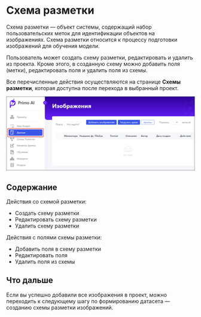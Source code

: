 # Схема разметки

Схема разметки — объект системы, содержащий набор пользовательских меток для идентификации объектов на изображениях. Схема разметки относится к процессу подготовки изображений для обучения модели. 

Пользователь может создать схему разметки, редактировать и удалить из проекта. Кроме этого, в созданную схему можно добавить поля (метки), редактировать поля и удалить поля из схемы.

Все перечисленные действия осуществляются на странице **Схемы разметки**, которая доступна после перехода в выбранный проект.

![](<../../../../.gitbook/assets1/primo-ai/user-guide/data-in-project.png>)


## Содержание

Действия со схемой разметки:
* Создать схему разметки
* Редактировать схему разметки
* Удалить схему разметки

Действия с полями схемы разметки:
* Добавить поля в схему разметки
* Редактировать поля
* Удалить поля из схемы

## Что дальше

Если вы успешно добавили все изображения в проект, можно переходить к следующему шагу по формированию датасета — созданию схемы разметки изображений. 
